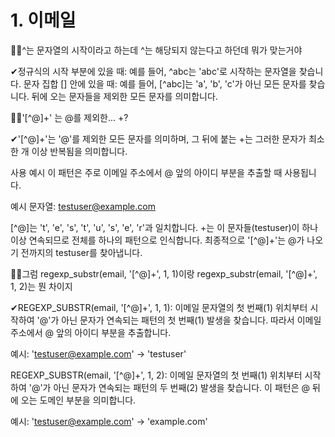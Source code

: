 # 1. 이메일

🤷‍♂️^는 문자열의 시작이라고 하는데 ^는 해당되지 않는다고 하던데 뭐가 맞는거야

✔정규식의 시작 부분에 있을 때: 예를 들어, ^abc는 'abc'로 시작하는 문자열을 찾습니다.
문자 집합 [] 안에 있을 때: 예를 들어, [^abc]는 'a', 'b', 'c'가 아닌 모든 문자를 찾습니다. 뒤에 오는 문자들을 제외한 모든 문자를 의미합니다. 

🤷‍♂️'[^@]+' 는 @를 제외한... +?

✔'[^@]+'는 '@'를 제외한 모든 문자를 의미하며, 그 뒤에 붙는 +는 그러한 문자가 최소 한 개 이상 반복됨을 의미합니다.

사용 예시
이 패턴은 주로 이메일 주소에서 @ 앞의 아이디 부분을 추출할 때 사용됩니다.

예시 문자열: testuser@example.com


[^@]는 't', 'e', 's', 't', 'u', 's', 'e', 'r'과 일치합니다.
+는 이 문자들(testuser)이 하나 이상 연속되므로 전체를 하나의 패턴으로 인식합니다.
최종적으로 '[^@]+'는 @가 나오기 전까지의 testuser를 찾아냅니다.

🤷‍♂️그럼 regexp_substr(email, '[^@]+', 1, 1)이랑 regexp_substr(email, '[^@]+', 1, 2)는 뭔 차이지

✔REGEXP_SUBSTR(email, '[^@]+', 1, 1): 이메일 문자열의 첫 번째(1) 위치부터 시작하여 '@'가 아닌 문자가 연속되는 패턴의 첫 번째(1) 발생을 찾습니다. 따라서 이메일 주소에서 @ 앞의 아이디 부분을 추출합니다.

예시: 'testuser@example.com' → 'testuser'

REGEXP_SUBSTR(email, '[^@]+', 1, 2): 이메일 문자열의 첫 번째(1) 위치부터 시작하여 '@'가 아닌 문자가 연속되는 패턴의 두 번째(2) 발생을 찾습니다. 이 패턴은 @ 뒤에 오는 도메인 부분을 의미합니다.

예시: 'testuser@example.com' → 'example.com'
